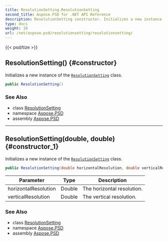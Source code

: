 ```yaml
---
title: ResolutionSetting.ResolutionSetting
second_title: Aspose.PSD for .NET API Reference
description: ResolutionSetting constructor. Initializes a new instance of the ResolutionSetting class
type: docs
weight: 10
url: /net/aspose.psd/resolutionsetting/resolutionsetting/
---
```

{{< psd/tize >}}
## ResolutionSetting() {#constructor}

Initializes a new instance of the [`ResolutionSetting`](../) class.

```csharp
public ResolutionSetting()
```

### See Also

* class [ResolutionSetting](../)
* namespace [Aspose.PSD](../../../aspose.psd/)
* assembly [Aspose.PSD](../../../)

---

## ResolutionSetting(double, double) {#constructor_1}

Initializes a new instance of the [`ResolutionSetting`](../) class.

```csharp
public ResolutionSetting(double horizontalResolution, double verticalResolution)
```

| Parameter | Type | Description |
| --- | --- | --- |
| horizontalResolution | Double | The horizontal resolution. |
| verticalResolution | Double | The vertical resolution. |

### See Also

* class [ResolutionSetting](../)
* namespace [Aspose.PSD](../../../aspose.psd/)
* assembly [Aspose.PSD](../../../)



